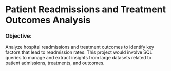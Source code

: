 # Patient Readmissions and Treatment Outcomes Analysis

### Objective:
Analyze hospital readmissions and treatment outcomes to identify key factors that lead to readmission rates. This project would involve SQL queries to manage and extract insights from large datasets related to patient admissions, treatments, and outcomes.

